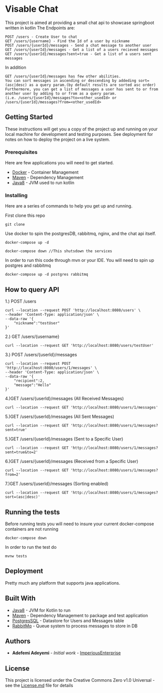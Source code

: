 # Visable Chat

This project is aimed at providing a small chat api to showcase springboot written in kotlin
The Endpoints are:
```
POST /users - Create User to chat
GET /users/{username} - Find the Id of a user by nickname
POST /users/{userId}/messages - Send a chat message to another user
GET /users/{userId}/messages - Get a list of a users recieved messages
GET /users/{userId}/messages?sent=true - Get a list of a users sent messages
```

In addition
```$xslt
GET /users/{userId}/messages has few other abilities.
You can sort messages in ascending or descending by addeding sort=(asc|desc) as a query param.(by default results are sorted asc order)
Furthermore, you can get a list of messages a user has sent to or from another user by adding to or from as a query param.
(i.e. /users/{userId}/messages?to=<other_usedId> or /users/{userId}/messages?from=<other_usedId>
```

## Getting Started

These instructions will get you a copy of the project up and running on your local machine for development and testing purposes. See deployment for notes on how to deploy the project on a live system.

### Prerequisites
Here are few applications you will need to get started.

* [Docker](https://www.docker.com/products/docker-desktop) - Container Management
* [Maven](https://maven.apache.org/) - Dependency Management
* [Java8](https://www.oracle.com/technetwork/java/javase/overview/java8-2100321.html) - JVM used to run kotlin

### Installing

Here are a series of commands to help you get up and running.

First clone this repo
```$xslt
git clone 
```

Use docker to spin the postgresDB, rabbitmq, nginx, and the chat api itself.
```$xslt
docker-compose up -d

docker-compose down //This shutsdown the services
```

In order to run this code through mvn or your IDE. You will need to spin up postgres and rabbitmq
```$xslt
docker-compose up -d postgres rabbitmq
```

## How to query API

1.) POST /users
```$xslt
curl --location --request POST 'http://localhost:8080/users' \
--header 'Content-Type: application/json' \
--data-raw '{
	"nickname":"testUser"
}'
```
2.) GET /users/{username}
```
curl --location --request GET 'http://localhost:8080/users/testUser'
```

3.) POST /users/{userId}/messages 
```$xslt
curl --location --request POST 'http://localhost:8080/users/1/messages' \
--header 'Content-Type: application/json' \
--data-raw '{
	"recipient":2,
	"message":"Hello"
}'
```

4.)GET /users/{userId}/messages (All Received Messages)
```$xslt
curl --location --request GET 'http://localhost:8080/users/1/messages'
```

5.)GET /users/{userId}/messages (All Sent Messages)
```$xslt
curl --location --request GET 'http://localhost:8080/users/1/messages?sent=true'
```

5.)GET /users/{userId}/messages (Sent to a Specific User)
```$xslt
curl --location --request GET 'http://localhost:8080/users/1/messages?sent=true&to=2'
```

6.)GET /users/{userId}/messages (Received from a Specific User)
```$xslt
curl --location --request GET 'http://localhost:8080/users/1/messages?from=2'
```

7.)GET /users/{userId}/messages (Sorting enabled)
```$xslt
curl --location --request GET 'http://localhost:8080/users/1/messages?sort=(asc|desc)'
```

## Running the tests

Before running tests you will need to insure your current docker-compose containers are not running
```$xslt
docker-compose down
```

In order to run the test do
```$xslt
mvnw tests
```
## Deployment

Pretty much any platform that supports java applications.

## Built With

* [Java8](https://www.oracle.com/technetwork/java/javase/overview/java8-2100321.html) - JVM for Kotlin to run
* [Maven](https://maven.apache.org/) - Dependency Management to package and test application
* [PostgresSQL](https://www.postgresql.org/ ) - Datastore for Users and Messages table
* [RabbitMq](https://www.rabbitmq.com/ ) - Queue system to process messages to store in DB

## Authors

* **Adefemi Adeyemi** - *Initial work* - [ImperiousEnterprise](https://github.com/ImperiousEnterprise)


## License

This project is licensed under the Creative Commons Zero v1.0 Universal - see the [License.md](LICENSE.md) file for details

